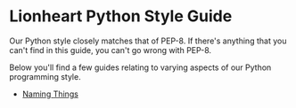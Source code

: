 Lionheart Python Style Guide
============================

Our Python style closely matches that of PEP-8. If there's anything that you can't find in this guide, you can't go wrong with PEP-8.

Below you'll find a few guides relating to varying aspects of our Python programming style.

* [Naming Things](naming.md)

